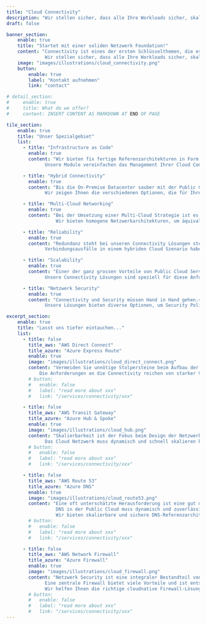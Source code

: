 ```yaml
---
title: "Cloud Connectivity"
description: "Wir stellen sicher, dass alle Ihre Workloads sicher, skalierbar und zuverlässig mit AWS und Azure verbunden sind."
draft: false

banner_section:
    enable: true
    title: "Startet mit einer soliden Netzwerk Foundation!"
    content: "Connectivity ist eines der ersten Schlüsselthemen, die es auf der Cloud Journey zu lösen gilt.<br>
              Wir stellen sicher, dass alle Ihre Workloads sicher, skalierbar und zuverlässig mit der AWS und Azure Cloud verbunden sind."
    image: "images/illustrations/cloud_connectivity.png"
    button:
        enable: true
        label: "Kontakt aufnehmen"
        link: "contact"

# detail_section:
#     enable: true
#     title: What do we offer?
#     content: INSERT CONTENT AS MARKDOWN AT END OF PAGE

tile_section:
    enable: true
    title: "Unser Spezialgebiet"
    list:
      - title: "Infrastructure as Code"
        enable: true
        content: "Wir bieten fix fertige Referenzarchitekturen in Form von [Terraform](/faq/#iac 'What is Infrastructure as Code?') Modulen, die die verschiedensten Connectivity Anforderungen abdecken können.
              Unsere Module vereinfachen das Management Ihrer Cloud Connectivity Lösung, reduzieren Fehlerquellen und reduzieren Ihre Time-To-Market."

      - title: "Hybrid Connectivity"
        enable: true
        content: "Bis die On-Premise Datacenter sauber mit der Public Cloud verbunden sind, gibt es viele Hindernisse.<br><br>
              Wir zeigen Ihnen die verschiedenen Optionen, die für Ihre Anforderungen und Use-Cases in Frage kommen und helfen Ihnen die perfekte Lösung zu implementieren."

      - title: "Multi-Cloud Networking"
        enable: true
        content: "Bei der Umsetzung einer Multi-Cloud Strategie ist es entscheidend, die Connectivity zu standardisieren.<br><br>
                  Wir bieten homogene Netzwerkarchitekturen, um äquivalente Connectivity zu den verschiedenen Cloud Anbietern zu ermöglichen."

      - title: "Reliability"
        enable: true
        content: "Redundanz steht bei unseren Connectivity Lösungen stets im Vordergrund.<br><br>
              Verbindungsausfälle in einem hybriden Cloud Szenario haben in den meisten Fällen schwere Folgen für die Workloads und damit auf das gesamte Unternehmen."

      - title: "Scalability"
        enable: true
        content: "Einer der ganz grossen Vorteile von Public Cloud Services ist ihre Skalierbarkeit.<br><br>
              Unsere Connectivity Lösungen sind speziell für diese Anforderung entwickelt und skalieren mit Ihrem Workload."

      - title: "Netzwerk Security"
        enable: true
        content: "Connectivity und Security müssen Hand in Hand gehen.<br><br>
              Unsere Lösungen bieten diverse Optionen, um Security Policies direkt auf dem Netzwerk Layer zu forcieren."

excerpt_section:
    enable: true
    title: "Lasst uns tiefer eintauchen..."
    list:
      - title: false
        title_aws: "AWS Direct Connect"
        title_azure: "Azure Express Route"
        enable: true
        image: "images/illustrations/cloud_direct_connect.png"
        content: "Vermeiden Sie unnötige Stolpersteine beim Aufbau der Connectivity Lösung zwischen den On-Premise Rechenzentren und der Public Cloud.<br><br>
            Die Anforderungen an die Connectivity reichen von starker Verschlüsselung, hohem Durchsatz bis hin zu tiefer Latenz und in vielen Fällen ist es eine Kombination davon. Wir kennen all die Stolpersteine bereits aus unserer praktischen Erfahrung im Aufbau von redundanten Direct Connect und Express Route Lösungen und zeigen Ihnen den Weg drum herum."
        # button:
        #   enable: false
        #   label: "read more about xxx"
        #   link: "/services/connectivity/xxx"

      - title: false
        title_aws: "AWS Transit Gateway"
        title_azure: "Azure Hub & Spoke"
        enable: true
        image: "images/illustrations/cloud_hub.png"
        content: "Skalierbarkeit ist der Fokus beim Design der Netzwerkarchitektur in einer Public Cloud Umgebung.<br>
              Das Cloud Netzwerk muss dynamisch und schnell skalieren können, um mit den schnelllebigen Cloud Workloads mitzuhalten."
        # button:
        #   enable: false
        #   label: "read more about xxx"
        #   link: "/services/connectivity/xxx"

      - title: false
        title_aws: "AWS Route 53"
        title_azure: "Azure DNS"
        enable: true
        image: "images/illustrations/cloud_route53.png"
        content: "Eine oft unterschätzte Herausforderung ist eine gut durchdachte hybride DNS-Lösung.<br>
                  DNS in der Public Cloud muss dynamisch und zuverlässig funktionieren und darf den Arbeitsablauf der Entwicklungsteams nicht ausbremsen.
                  Wir bieten skalierbare und sichere DNS-Referenzarchitekturen an und helfen Ihnen die richtige Lösung für Ihr Setup zu implementieren."
        # button:
        #   enable: false
        #   label: "read more about xxx"
        #   link: "/services/connectivity/xxx"

      - title: false
        title_aws: "AWS Network Firewall"
        title_azure: "Azure Firewall"
        enable: true
        image: "images/illustrations/cloud_firewall.png"
        content: "Netzwerk Security ist eine integraler Bestandteil von unseren Connectivity Services.<br>
              Eine zentrale Firewall bietet viele Vorteile und ist entscheidend um Ihre Cloud Umgebung sicher zu gestalten.
              Wir helfen Ihnen die richtige cloudnative Firewall-Lösung zu finden."
        # button:
        #   enable: false
        #   label: "read more about xxx"
        #   link: "/services/connectivity/xxx"
---
```

